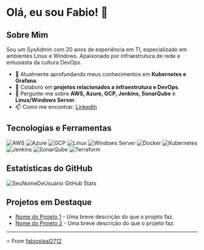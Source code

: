 # Olá, eu sou Fabio! 👋

## Sobre Mim
Sou um SysAdmin com 20 anos de experiência em TI, especializado em ambientes Linux e Windows. Apaixonado por infraestrutura de rede e entusiasta da cultura DevOps.

- 🌱 Atualmente aprofundando meus conhecimentos em **Kubernetes e Grafana**.
- 👯 Colaboro em **projetos relacionados a infraestrutura e DevOps**.
- 💬 Pergunte-me sobre **AWS, Azure, GCP, Jenkins, SonarQube** e **Linux/Windows Server**.
- 📫 Como me encontrar: [LinkedIn](https://www.linkedin.com/in/fabiosleal2712/)

## Tecnologias e Ferramentas
![AWS](https://img.shields.io/badge/-AWS-black?style=flat-square&logo=amazonaws)
![Azure](https://img.shields.io/badge/-Azure-black?style=flat-square&logo=microsoftazure)
![GCP](https://img.shields.io/badge/-GCP-black?style=flat-square&logo=googlecloud)
![Linux](https://img.shields.io/badge/-Linux-black?style=flat-square&logo=linux)
![Windows Server](https://img.shields.io/badge/-Windows%20Server-black?style=flat-square&logo=windows)
![Docker](https://img.shields.io/badge/-Docker-black?style=flat-square&logo=docker)
![Kubernetes](https://img.shields.io/badge/-Kubernetes-black?style=flat-square&logo=kubernetes)
![Jenkins](https://img.shields.io/badge/-Jenkins-black?style=flat-square&logo=jenkins)
![SonarQube](https://img.shields.io/badge/-SonarQube-black?style=flat-square&logo=sonarqube)
![Terraform](https://img.shields.io/badge/-Terraform-black?style=flat-square&logo=terraform)

## Estatísticas do GitHub
![SeuNomeDeUsuário GitHub Stats](https://github-readme-stats.vercel.app/api?username=fabiosleal2712&show_icons=true)

## Projetos em Destaque
- [Nome do Projeto 1](LINK_DO_PROJETO) - Uma breve descrição do que o projeto faz.
- [Nome do Projeto 2](LINK_DO_PROJETO) - Uma breve descrição do que o projeto faz.

---

⭐️ From [fabiosleal2712](https://github.com/fabiosleal2712)
